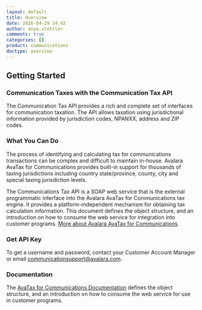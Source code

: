 ```yaml
---
layout: default
title: Overview
date: 2016-04-29 14:42
author: anya.stettler
comments: true
categories: []
product: communications
doctype: overview
---
```

<h2>Getting Started</h2>
<h3>Communication Taxes with the Communication Tax API</h3>
The Communication Tax API provides a rich and complete set of interfaces for communication taxation. The API allows taxation using jurisdictional information provided by jurisdiction codes, NPANXX, address and ZIP codes.
<h3>What You Can Do</h3>
The process of identifying and calculating tax for communications transactions can be complex and difficult to maintain in-house. Avalara AvaTax for Communications provides built-in support for thousands of taxing jurisdictions including country state/province, county, city and special taxing jurisdiction levels.

The Communications Tax API is a SOAP web service that is the external programmatic interface into the Avalara AvaTax for Communications tax engine. It provides a platform-independent mechanism for obtaining tax calculation information. This document defines the object structure, and an introduction on how to consume the web service for integration into customer programs. <a href="https://www.avalara.com/products/communications-tax/">More about Avalara AvaTax for Communications</a>.
<h3>Get API Key</h3>
To get a username and password, contact your Customer Account Manager or email <a href="mailto:communicationsupport@avalara.com">communicationsupport@avalara.com</a>.
<h3>Documentation</h3>
The <a href="/communications/api-reference/">AvaTax for Communications Documentation</a> defines the object structure, and an introduction on how to consume the web service for use in customer programs.
